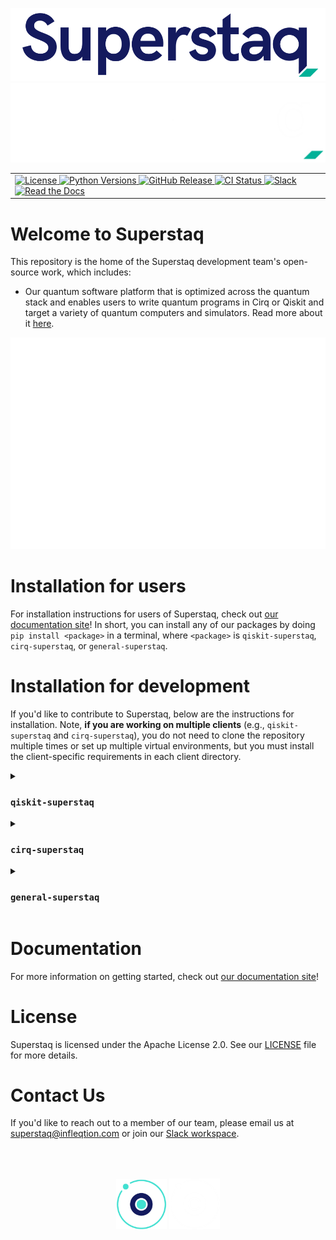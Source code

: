 <p align="center">
  <img src="./docs/source/_static/logos/Superstaq_color.png#gh-light-mode-only">
  <img src="./docs/source/_static/logos/Superstaq_white.png#gh-dark-mode-only">
</p>

<div align="center">
<table role="presentation" cellspacing="0" cellpadding="0">
  <tr>
    <td>
      <a href="https://github.com/Infleqtion/client-superstaq/blob/main/LICENSE">
        <picture>
          <!-- dark -->
          <source media="(prefers-color-scheme: dark)" srcset="https://img.shields.io/github/license/Infleqtion/client-superstaq?style=flat&logo=python&logoColor=white&labelColor=00b198&color=white" />
          <!-- light -->
          <source media="(prefers-color-scheme: light)" srcset="https://img.shields.io/github/license/Infleqtion/client-superstaq?style=flat&logo=pypi&logoColor=white&labelColor=00b198&color=141a5e" />
          <!-- fallback -->
          <img alt="License" src="https://img.shields.io/github/license/Infleqtion/client-superstaq?style=flat&logo=pypi&logoColor=white&labelColor=00b198&color=141a5e" />
        </picture>
      </a><!--
      --><a href="https://github.com/Infleqtion/client-superstaq">
        <picture>
          <!-- dark -->
          <source media="(prefers-color-scheme: dark)" srcset="https://img.shields.io/badge/python-3.9%20|%203.10%20|%203.11%20|%203.12%20|%203.13%20|%203.14%20-white?style=flat&logo=python&logoColor=white&labelColor=00b198&color=white" />
          <!-- light -->
          <source media="(prefers-color-scheme: light)" srcset="https://img.shields.io/badge/python-3.9%20|%203.10%20|%203.11%20|%203.12%20|%203.13%20|%203.14%20-141a5e?display_name=tag&style=flat&logo=pypi&logoColor=white&labelColor=00b198&color=141a5e" />
          <!-- fallback -->
          <img alt="Python Versions" src="https://img.shields.io/badge/python-3.9%20|%203.10%20|%203.11%20|%203.12%20|%203.13%20|%203.14%20-141a5e?display_name=tag&style=flat&logo=pypi&logoColor=white&labelColor=00b198&color=141a5e" />
        </picture>
      </a><!--
      --><a href="https://github.com/Infleqtion/client-superstaq/releases">
        <picture>
          <!-- dark -->
          <source media="(prefers-color-scheme: dark)" srcset="https://img.shields.io/github/v/release/Infleqtion/client-superstaq?display_name=tag&style=flat&logo=pypi&logoColor=white&labelColor=00b198&color=white" />
          <!-- light -->
          <source media="(prefers-color-scheme: light)" srcset="https://img.shields.io/github/v/release/Infleqtion/client-superstaq?display_name=tag&style=flat&logo=pypi&logoColor=white&labelColor=00b198&color=141a5e" />
          <!-- fallback -->
          <img alt="GitHub Release" src="https://img.shields.io/github/v/release/Infleqtion/client-superstaq?display_name=tag&style=flat&logo=pypi&logoColor=white&labelColor=00b198&color=141a5e" />
        </picture>
      </a><!--
      --><a href="https://github.com/Infleqtion/client-superstaq/actions/workflows/ci.yml">
        <picture>
          <!-- dark -->
          <source media="(prefers-color-scheme: dark)" srcset="https://img.shields.io/github/actions/workflow/status/Infleqtion/client-superstaq/ci.yml?branch=main&style=flat&logo=github&logoColor=white&labelColor=00b198&color=white" />
          <!-- light -->
          <source media="(prefers-color-scheme: light)" srcset="https://img.shields.io/github/actions/workflow/status/Infleqtion/client-superstaq/ci.yml?branch=main&style=flat&logo=github&logoColor=white&labelColor=00b198&color=141a5e" />
          <!-- fallback -->
          <img alt="CI Status" src="https://img.shields.io/github/actions/workflow/status/Infleqtion/client-superstaq/ci.yml?branch=main&style=flat&logo=github&logoColor=white&labelColor=00b198&color=141a5e" />
        </picture>
      </a><!--
      --><a href="https://join.slack.com/t/superstaq/shared_invite/zt-1wr6eok5j-fMwB7dPEWGG~5S474xGhxw">
        <picture>
          <!-- dark -->
          <source media="(prefers-color-scheme: dark)" srcset="https://img.shields.io/badge/Slack-slack?style=flat&logo=slack&logoColor=white&labelColor=00b198&color=white" />
          <!-- light -->
          <source media="(prefers-color-scheme: light)" srcset="https://img.shields.io/badge/Slack-slack?style=flat&logo=slack&logoColor=white&labelColor=00b198&color=141a5e" />
          <!-- fallback -->
          <img alt="Slack" src="https://img.shields.io/badge/Slack-slack?style=flat&logo=slack&logoColor=white&labelColor=00b198&color=141a5e" />
        </picture>
      </a><!--
      --><a href="https://superstaq.readthedocs.io/">
        <picture>
          <!-- dark -->
          <source media="(prefers-color-scheme: dark)" srcset="https://img.shields.io/badge/Read%20the%20docs-a?style=flat&logo=read-the-docs&logoColor=white&labelColor=00b198&color=white" />
          <!-- light -->
          <source media="(prefers-color-scheme: light)" srcset="https://img.shields.io/badge/Read%20the%20docs-a?style=flat&logo=read-the-docs&logoColor=white&labelColor=00b198&color=141a5e" />
          <!-- fallback -->
          <img alt="Read the Docs" src="https://img.shields.io/badge/Read%20the%20docs-a?style=flat&logo=read-the-docs&logoColor=white&labelColor=00b198&color=141a5e" />
        </picture>
      </a>
    </td>
  </tr>
</table>
</div>

# Welcome to Superstaq

This repository is the home of the Superstaq development team's open-source work, which includes:

- Our quantum software platform that is optimized across the quantum stack and enables users to write quantum programs in Cirq or Qiskit and target a variety of quantum computers and simulators. Read more about it [here](https://www.infleqtion.com/superstaq).

<p align="center"><img src="docs/source/_static/svg/code.svg"></p>

# Installation for users

For installation instructions for users of Superstaq, check out [our documentation site](https://superstaq.readthedocs.io/)! In short, you can install any of our packages by doing `pip install <package>` in a terminal, where `<package>` is `qiskit-superstaq`, `cirq-superstaq`, or `general-superstaq`.

# Installation for development

If you'd like to contribute to Superstaq, below are the instructions for installation. Note, **if you are working on multiple clients** (e.g., `qiskit-superstaq` and `cirq-superstaq`), you do not need to clone the repository multiple times or set up multiple virtual environments, but you must install the client-specific requirements in each client directory.

<details>
<summary> <h3> <code>qiskit-superstaq</code> </h3> </summary>

```console
git clone git@github.com:Infleqtion/client-superstaq.git
python3 -m venv venv_superstaq
source venv_superstaq/bin/activate
cd client-superstaq/qiskit-superstaq
python3 -m pip install -e ".[dev]"
```

</details>

<details>
<summary> <h3> <code>cirq-superstaq</code> </h3> </summary>

```console
git clone git@github.com:Infleqtion/client-superstaq.git
python3 -m venv venv_superstaq
source venv_superstaq/bin/activate
cd client-superstaq/cirq-superstaq
python3 -m pip install -e ".[dev]"
```

</details>

<details>
<summary> <h3> <code>general-superstaq</code> </h3> </summary>

```console
git clone git@github.com:Infleqtion/client-superstaq.git
python3 -m venv venv_superstaq
source venv_superstaq/bin/activate
cd client-superstaq/general-superstaq
python3 -m pip install -e ".[dev]"
```

</details>

# Documentation

For more information on getting started, check out [our documentation site](https://superstaq.readthedocs.io/)!

# License

Superstaq is licensed under the Apache License 2.0. See our [LICENSE](https://github.com/Infleqtion/client-superstaq/blob/main/LICENSE) file for more details.

# Contact Us

If you'd like to reach out to a member of our team, please email us at <superstaq@infleqtion.com> or join our [Slack workspace](https://join.slack.com/t/superstaq/shared_invite/zt-1wr6eok5j-fMwB7dPEWGG~5S474xGhxw).

<p align="center" style="padding: 50px">
  <img src="./docs/source/_static/logos/Infleqtion_logo_new_color.png#gh-light-mode-only" style="width: 20%">
  <img src="./docs/source/_static/logos/Infleqtion_logo_new_white.png#gh-dark-mode-only" style="width: 20%">
</p>
